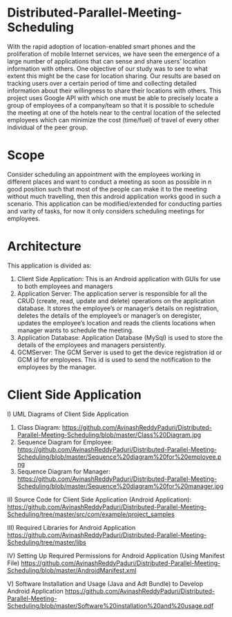 # Distributed-Parallel-Meeting-Scheduling
With the rapid adoption of location-enabled smart phones and the proliferation of mobile Internet services, we have seen the emergence of a large number of applications that can sense and share users’ location information with others. One objective of our study was to see to what extent this might be the case for location sharing. Our results are based on tracking users over a certain period of time and collecting detailed information about their willingness to share their locations with others. This project uses Google API with which one must be able to precisely locate a group of employees of a company/team so that it is possible to schedule the meeting at one of the hotels near to the central location of the selected employees which can minimize the cost (time/fuel) of travel of every other individual of the peer group.
# Scope
Consider scheduling an appointment with the employees working in different places and want to conduct a meeting as soon as possible in n good position such that most of the people can make it to the meeting without much travelling, then this android application works good in such a scenario. This application can be modified/extended for conducting parties and varity of tasks, for now it only considers scheduling meetings for employees.
# Architecture
This application is divided as:
1) Client Side Application: This is an Android application with GUIs for use to both employees and managers
2) Application Server: The application server is responsible for all the CRUD (create, read, update and delete) operations on the application database. It stores the employee’s or manager’s details on registration, deletes the details of the employee’s or manager’s on deregister, updates the employee’s location and reads the clients locations when manager wants to schedule the meeting.
3) Application Database: Application Database (MySql) is used to store the details of the employees and managers persistently.
4) GCMServer: The GCM Server is used to get the device registration id or GCM id for employees. This id is used to send the notification to the employees by the manager.
# Client Side Application
I) UML Diagrams of Client Side Application
  1) Class Diagram: https://github.com/AvinashReddyPaduri/Distributed-Parallel-Meeting-Scheduling/blob/master/Class%20Diagram.jpg
  2) Sequence Diagram for Employee: https://github.com/AvinashReddyPaduri/Distributed-Parallel-Meeting-Scheduling/blob/master/Sequence%20diagram%20for%20employee.png
  3) Sequence Diagram for Manager:
https://github.com/AvinashReddyPaduri/Distributed-Parallel-Meeting-Scheduling/blob/master/Sequence%20diagram%20for%20manager.jpg

II) Source Code for Client Side Application (Android Application): https://github.com/AvinashReddyPaduri/Distributed-Parallel-Meeting-Scheduling/tree/master/src/com/example/project_samples

III) Required Libraries for Android Application
https://github.com/AvinashReddyPaduri/Distributed-Parallel-Meeting-Scheduling/tree/master/libs

IV) Setting Up Required Permissions for Android Application (Using Manifest File)
https://github.com/AvinashReddyPaduri/Distributed-Parallel-Meeting-Scheduling/blob/master/AndroidManifest.xml

V) Software Installation and Usage (Java and Adt Bundle) to Develop Android Application
https://github.com/AvinashReddyPaduri/Distributed-Parallel-Meeting-Scheduling/blob/master/Software%20installation%20and%20usage.pdf
